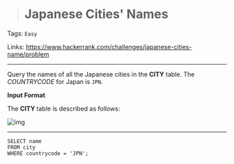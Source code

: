 > # Japanese Cities' Names

Tags: `Easy`

Links: https://www.hackerrank.com/challenges/japanese-cities-name/problem

---

Query the names of all the Japanese cities in the **CITY** table. The *COUNTRYCODE* for Japan is `JPN`.

**Input Format**

The **CITY** table is described as follows:

![img](https://s3.amazonaws.com/hr-challenge-images/8137/1449729804-f21d187d0f-CITY.jpg)

----

```mysql
SELECT name
FROM city
WHERE countrycode = 'JPN';
```

